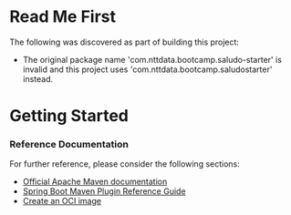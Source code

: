 # Read Me First
The following was discovered as part of building this project:

* The original package name 'com.nttdata.bootcamp.saludo-starter' is invalid and this project uses 'com.nttdata.bootcamp.saludostarter' instead.

# Getting Started

### Reference Documentation
For further reference, please consider the following sections:

* [Official Apache Maven documentation](https://maven.apache.org/guides/index.html)
* [Spring Boot Maven Plugin Reference Guide](https://docs.spring.io/spring-boot/docs/2.7.4/maven-plugin/reference/html/)
* [Create an OCI image](https://docs.spring.io/spring-boot/docs/2.7.4/maven-plugin/reference/html/#build-image)

